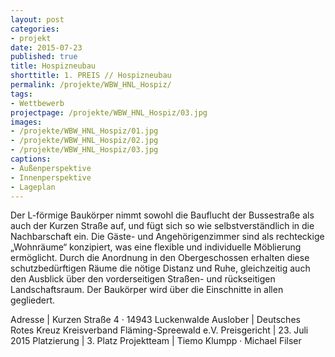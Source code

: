```yaml
---
layout: post
categories:
- projekt
date: 2015-07-23
published: true
title: Hospizneubau
shorttitle: 1. PREIS // Hospizneubau
permalink: /projekte/WBW_HNL_Hospiz/
tags: 
- Wettbewerb
projectpage: /projekte/WBW_HNL_Hospiz/03.jpg
images:
- /projekte/WBW_HNL_Hospiz/01.jpg
- /projekte/WBW_HNL_Hospiz/02.jpg
- /projekte/WBW_HNL_Hospiz/03.jpg
captions:
- Außenperspektive
- Innenperspektive
- Lageplan
---
```

Der L-förmige Baukörper nimmt sowohl die Bauflucht der Bussestraße als auch der Kurzen Straße auf, und fügt sich so wie selbstverständlich in die Nachbarschaft ein. Die Gäste- und Angehörigenzimmer sind als rechteckige „Wohnräume“ konzipiert, was eine flexible und individuelle Möblierung ermöglicht. Durch die Anordnung in den Obergeschossen erhalten diese schutzbedürftigen Räume die nötige Distanz und Ruhe, gleichzeitig auch den Ausblick über den vorderseitigen Straßen- und rückseitigen Landschaftsraum. Der Baukörper wird über die Einschnitte in allen gegliedert.  

Adresse				|	Kurzen Straße 4 · 14943 Luckenwalde
Auslober			|	Deutsches Rotes Kreuz Kreisverband Fläming-Spreewald e.V.
Preisgericht		|	23. Juli 2015
Platzierung			|	3. Platz
Projektteam			|	Tiemo Klumpp · Michael Filser